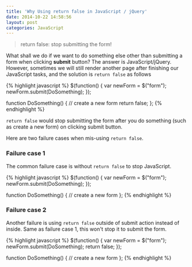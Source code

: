 ```yaml
---
title: 'Why Using return false in JavaScript / jQuery'
date: 2014-10-22 14:58:56
layout: post
categories: JavaScript
---
```


> return false: stop submitting the form!

What shall we do if we want to do something else other than submitting a form when clicking **submit** button? The answer is JavaScript/jQuery. However, sometimes we will still render another page after finishing our JavaScript tasks, and the solution is `return false` as follows

{% highlight javascript %}
$(function() {
  var newForm = $("form");
  newForm.submit(DoSomething);
});

function DoSomething() {
  // create a new form
  return false;
};
{% endhighlight %}

`return false` would stop submitting the form after you do something (such as create a new form) on clicking submit button.

Here are two failure cases when mis-using `return false`.

### Failure case 1

The common failure case is without `return false` to stop JavaScript.

{% highlight javascript %}
$(function() {
  var newForm = $("form");
  newForm.submit(DoSomething);
});

function DoSomething() {
  // create a new form
};
{% endhighlight %}

### Failure case 2

Another failure is using `return false` outside of submit action instead of inside. Same as failure case 1, this won't stop it to submit the form.

{% highlight javascript %}
$(function() {
  var newForm = $("form");
  newForm.submit(DoSomething);
  return false;
});

function DoSomething() {
  // create a new form
};
{% endhighlight %}
